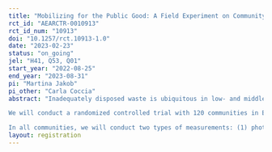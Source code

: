 ```yaml
---
title: "Mobilizing for the Public Good: A Field Experiment on Community-Driven Development and Waste Management in El Salvador"
rct_id: "AEARCTR-0010913"
rct_id_num: "10913"
doi: "10.1257/rct.10913-1.0"
date: "2023-02-23"
status: "on_going"
jel: "H41, Q53, Q01"
start_year: "2022-08-25"
end_year: "2023-08-31"
pi: "Martina Jakob"
pi_other: "Carla Coccia"
abstract: "Inadequately disposed waste is ubiquitous in low- and middle income countries, and causes serious environmental and health-related problems. In El Salvador, where streets and public spaces are typically highly contaminated by waste, littering poses a serious public goods problem at the community level. While the standard solution for public goods problems calls for an intervention by an external actor such as the state, a recent strand of literature has studied community driven development (CDD) as a potential alternative. Several studies have experimentally evaluated CDD initiatives, but their effectiveness has never been compared with that of the traditional non-participatory approach. 
We will conduct a randomized controlled trial with 120 communities in El Salvador to address that question in the context of the littering problem. Communities will be assigned to either a control group or to one out of two treatments: (1) a top-down intervention where the streets will be cleaned by an external actor, or (2) a bottom-up intervention were a community facilitator is hired to raise awareness and to mobilize for collective clean-ups and a change in social norms regarding littering. 
In all communities, we will conduct two types of measurements: (1) photos along the streets that will be evaluated using deep learning, (2) a short survey with a sample of 20 community members We will estimate both the immediate impact and the sustainability of the two interventions."
layout: registration
---
```


